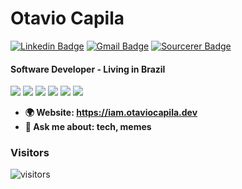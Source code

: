 # Otavio Capila
[![Linkedin Badge](https://img.shields.io/badge/-otaviocapilla-blue?style=flat-square&logo=Linkedin&logoColor=white&link=https://www.linkedin.com/in/otaviocapilla/)](https://www.linkedin.com/in/otaviocapilla/)
[![Gmail Badge](https://img.shields.io/badge/-otaviocapila@gmail.com-c14438?style=flat-square&logo=Gmail&logoColor=white&link=mailto:otaviocapila@gmail.com)](mailto:otaviocapila@gmail.com)
[![Sourcerer Badge](https://img.shields.io/badge/Sourcerer-otaviocapila-yellowgreen?style=flat-square)](https://sourcerer.io/otaviocapila)
<a href="https://sourcerer.io/otaviocapila"><img src="https://img.shields.io/badge/TypeScript-900%20commits-orange.svg?style=flat-square" alt=""></a>

#### Software Developer - Living in Brazil

<img src="https://img.shields.io/badge/Tech-Javascript-yellow?style=for-the-badge&logo=javascript" /> <img src="https://img.shields.io/badge/Tech-Typescript-blue?style=for-the-badge&logo=typescript" /> <img src="https://img.shields.io/badge/Tech-React-purple?style=for-the-badge&logo=react" /> <img src="https://img.shields.io/badge/Tech-ReactNative-purple?style=for-the-badge&logo=react" /> <img src="https://img.shields.io/badge/Tech-Docker-gray?style=for-the-badge&logo=docker" /> <img src="https://img.shields.io/badge/Tech-Kubernetes-gray?style=for-the-badge&logo=kubernetes" />
- **🌍 Website: https://iam.otaviocapila.dev**
- **💬 Ask me about: tech, memes**

### Visitors
![visitors](https://visitor-badge.glitch.me/badge?page_id=OtavioCapila.OtavioCapila)
